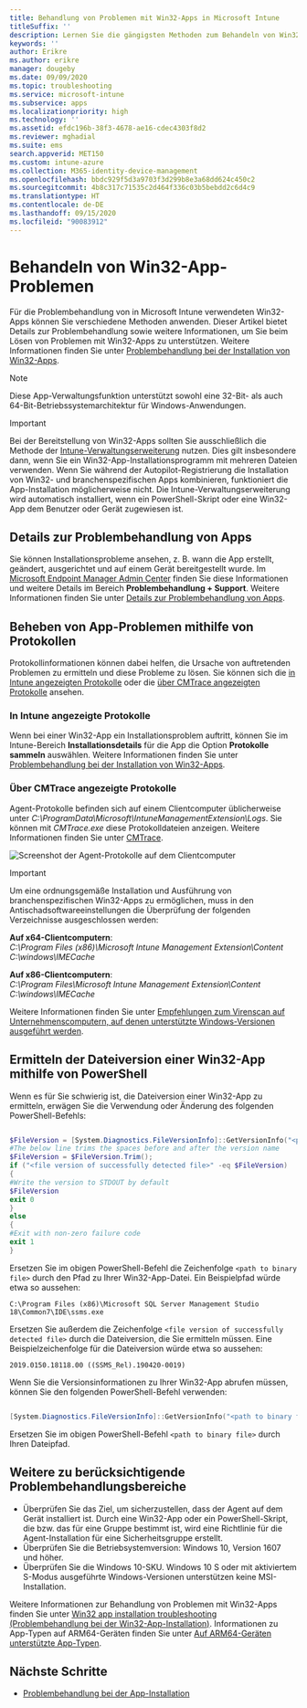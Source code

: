 ```yaml
---
title: Behandlung von Problemen mit Win32-Apps in Microsoft Intune
titleSuffix: ''
description: Lernen Sie die gängigsten Methoden zum Behandeln von Win32-App-Problemen mit Microsoft Intune kennen.
keywords: ''
author: Erikre
ms.author: erikre
manager: dougeby
ms.date: 09/09/2020
ms.topic: troubleshooting
ms.service: microsoft-intune
ms.subservice: apps
ms.localizationpriority: high
ms.technology: ''
ms.assetid: efdc196b-38f3-4678-ae16-cdec4303f8d2
ms.reviewer: mghadial
ms.suite: ems
search.appverid: MET150
ms.custom: intune-azure
ms.collection: M365-identity-device-management
ms.openlocfilehash: bbdc929f5d3a9703f3d299b8e3a68dd624c450c2
ms.sourcegitcommit: 4b8c317c71535c2d464f336c03b5bebdd2c6d4c9
ms.translationtype: HT
ms.contentlocale: de-DE
ms.lasthandoff: 09/15/2020
ms.locfileid: "90083912"
---
```

# <a name="troubleshoot-win32-app-issues"></a>Behandeln von Win32-App-Problemen

Für die Problembehandlung von in Microsoft Intune verwendeten Win32-Apps können Sie verschiedene Methoden anwenden. Dieser Artikel bietet Details zur Problembehandlung sowie weitere Informationen, um Sie beim Lösen von Problemen mit Win32-Apps zu unterstützen. Weitere Informationen finden Sie unter [Problembehandlung bei der Installation von Win32-Apps](troubleshoot-app-install.md#win32-app-installation-troubleshooting).

> [!NOTE]
> Diese App-Verwaltungsfunktion unterstützt sowohl eine 32-Bit- als auch 64-Bit-Betriebssystemarchitektur für Windows-Anwendungen.

> [!IMPORTANT]
> Bei der Bereitstellung von Win32-Apps sollten Sie ausschließlich die Methode der [Intune-Verwaltungserweiterung](../apps/intune-management-extension.md) nutzen. Dies gilt insbesondere dann, wenn Sie ein Win32-App-Installationsprogramm mit mehreren Dateien verwenden. Wenn Sie während der Autopilot-Registrierung die Installation von Win32- und branchenspezifischen Apps kombinieren, funktioniert die App-Installation möglicherweise nicht. Die Intune-Verwaltungserweiterung wird automatisch installiert, wenn ein PowerShell-Skript oder eine Win32-App dem Benutzer oder Gerät zugewiesen ist.

## <a name="app-troubleshooting-details"></a>Details zur Problembehandlung von Apps

Sie können Installationsprobleme ansehen, z. B. wann die App erstellt, geändert, ausgerichtet und auf einem Gerät bereitgestellt wurde. Im [Microsoft Endpoint Manager Admin Center](https://go.microsoft.com/fwlink/?linkid=2109431) finden Sie diese Informationen und weitere Details im Bereich **Problembehandlung + Support**. Weitere Informationen finden Sie unter [Details zur Problembehandlung von Apps](troubleshoot-app-install.md#app-troubleshooting-details).

## <a name="troubleshooting-app-issues-by-using-logs"></a>Beheben von App-Problemen mithilfe von Protokollen

Protokollinformationen können dabei helfen, die Ursache von auftretenden Problemen zu ermitteln und diese Probleme zu lösen. Sie können sich die [in Intune angezeigten Protokolle](apps-win32-troubleshoot.md#logs-displayed-in-intune) oder die [über CMTrace angezeigten Protokolle](apps-win32-troubleshoot.md#logs-displayed-through-cmtrace) ansehen. 

### <a name="logs-displayed-in-intune"></a>In Intune angezeigte Protokolle

Wenn bei einer Win32-App ein Installationsproblem auftritt, können Sie im Intune-Bereich **Installationsdetails** für die App die Option **Protokolle sammeln** auswählen. Weitere Informationen finden Sie unter [Problembehandlung bei der Installation von Win32-Apps](troubleshoot-app-install.md#win32-app-installation-troubleshooting).

### <a name="logs-displayed-through-cmtrace"></a>Über CMTrace angezeigte Protokolle

Agent-Protokolle befinden sich auf einem Clientcomputer üblicherweise unter *C:\ProgramData\Microsoft\IntuneManagementExtension\Logs*. Sie können mit *CMTrace.exe* diese Protokolldateien anzeigen. Weitere Informationen finden Sie unter [CMTrace](https://docs.microsoft.com/configmgr/core/support/cmtrace).

![Screenshot der Agent-Protokolle auf dem Clientcomputer](./media/apps-win32-app-management/apps-win32-app-10.png)

> [!IMPORTANT]
> Um eine ordnungsgemäße Installation und Ausführung von branchenspezifischen Win32-Apps zu ermöglichen, muss in den Antischadsoftwareeinstellungen die Überprüfung der folgenden Verzeichnisse ausgeschlossen werden:<p>
> **Auf x64-Clientcomputern**:<br>
> *C:\Program Files (x86)\Microsoft Intune Management Extension\Content*<br>
> *C:\windows\IMECache*
>  
> **Auf x86-Clientcomputern**:<br>
> *C:\Program Files\Microsoft Intune Management Extension\Content*<br>
> *C:\windows\IMECache*
>
> Weitere Informationen finden Sie unter [Empfehlungen zum Virenscan auf Unternehmenscomputern, auf denen unterstützte Windows-Versionen ausgeführt werden](https://support.microsoft.com/help/822158/virus-scanning-recommendations-for-enterprise-computers).

## <a name="detecting-the-win32-app-file-version-by-using-powershell"></a>Ermitteln der Dateiversion einer Win32-App mithilfe von PowerShell

Wenn es für Sie schwierig ist, die Dateiversion einer Win32-App zu ermitteln, erwägen Sie die Verwendung oder Änderung des folgenden PowerShell-Befehls:

``` PowerShell

$FileVersion = [System.Diagnostics.FileVersionInfo]::GetVersionInfo("<path to binary file>").FileVersion
#The below line trims the spaces before and after the version name
$FileVersion = $FileVersion.Trim();
if ("<file version of successfully detected file>" -eq $FileVersion)
{
#Write the version to STDOUT by default
$FileVersion
exit 0
}
else
{
#Exit with non-zero failure code
exit 1
}
```

Ersetzen Sie im obigen PowerShell-Befehl die Zeichenfolge `<path to binary file>` durch den Pfad zu Ihrer Win32-App-Datei. Ein Beispielpfad würde etwa so aussehen:

`C:\Program Files (x86)\Microsoft SQL Server Management Studio 18\Common7\IDE\ssms.exe`

Ersetzen Sie außerdem die Zeichenfolge `<file version of successfully detected file>` durch die Dateiversion, die Sie ermitteln müssen. Eine Beispielzeichenfolge für die Dateiversion würde etwa so aussehen:

`2019.0150.18118.00 ((SSMS_Rel).190420-0019)`

Wenn Sie die Versionsinformationen zu Ihrer Win32-App abrufen müssen, können Sie den folgenden PowerShell-Befehl verwenden:

``` PowerShell

[System.Diagnostics.FileVersionInfo]::GetVersionInfo("<path to binary file>").FileVersion

```

Ersetzen Sie im obigen PowerShell-Befehl `<path to binary file>` durch Ihren Dateipfad.

## <a name="additional-troubleshooting-areas-to-consider"></a>Weitere zu berücksichtigende Problembehandlungsbereiche
- Überprüfen Sie das Ziel, um sicherzustellen, dass der Agent auf dem Gerät installiert ist. Durch eine Win32-App oder ein PowerShell-Skript, die bzw. das für eine Gruppe bestimmt ist, wird eine Richtlinie für die Agent-Installation für eine Sicherheitsgruppe erstellt.
- Überprüfen Sie die Betriebsystemversion: Windows 10, Version 1607 und höher.  
- Überprüfen Sie die Windows 10-SKU. Windows 10 S oder mit aktiviertem S-Modus ausgeführte Windows-Versionen unterstützen keine MSI-Installation.

Weitere Informationen zur Behandlung von Problemen mit Win32-Apps finden Sie unter [Win32 app installation troubleshooting (Problembehandlung bei der Win32-App-Installation)](troubleshoot-app-install.md#win32-app-installation-troubleshooting). Informationen zu App-Typen auf ARM64-Geräten finden Sie unter [Auf ARM64-Geräten unterstützte App-Typen](../apps/troubleshoot-app-install.md#app-types-supported-on-arm64-devices).

## <a name="next-steps"></a>Nächste Schritte

- [Problembehandlung bei der App-Installation](troubleshoot-app-install.md)

